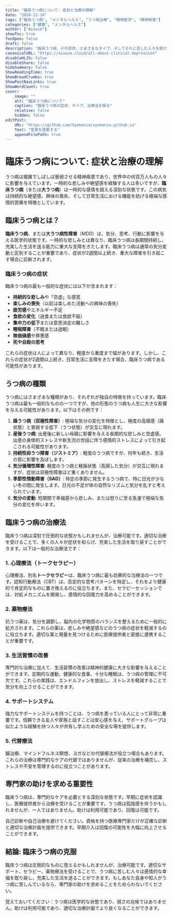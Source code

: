 ```yaml
---
title: "臨床うつ病について: 症状と治療の理解"
date: "2024-12-14"
tags: ["臨床うつ病", "メンタルヘルス", "うつ病治療", "精神医学", "精神疾患"]
categories: ["健康", "メンタルヘルス"]
author: ["Aixwim"]
showToc: true
TocOpen: false
draft: false
description: "臨床うつ病、その症状、さまざまなタイプ、そしてそれに苦しむ人々を助けるために利用可能な効果的な治療法について学びましょう。"
canonicalURL: "https://aixwim.cloud/all-about-clinical-depression"
disableHLJS: false
disableShare: false
hideSummary: false
ShowReadingTime: true
ShowBreadCrumbs: true
ShowPostNavLinks: true
ShowWordCount: true
cover:
    image: ""
    alt: "臨床うつ病について"
    caption: "臨床うつ病の症状、タイプ、治療法を探る"
    relative: false
    hidden: false
editPost:
    URL: "https://github.com/Xyomania/xyomania.github.io"
    Text: "変更を提案する"
    appendFilePath: true
---
```


# 臨床うつ病について: 症状と治療の理解

うつ病は複雑でしばしば衰弱させる精神疾患であり、世界中の何百万人もの人々に影響を与えています。一時的な悲しみや絶望感を経験する人は多いですが、**臨床うつ病**（または**大うつ病**）は一時的な感情を超える深刻な状態です。この病気は持続的な絶望感、興味の喪失、そして日常生活における機能を妨げる極端な感情的苦痛を特徴としています。

## 臨床うつ病とは？

**臨床うつ病**、または**大うつ病性障害**（MDD）は、気分、思考、行動に影響を与える医学的状態です。一時的な悲しみとは異なり、臨床うつ病は長期間持続し、充実した生活を送る能力に重大な支障をきたします。臨床うつ病は通常の気分変動と区別することが重要であり、症状が2週間以上続き、重大な障害を引き起こす場合に診断されます。

### 臨床うつ病の症状

臨床うつ病の最も一般的な症状には以下が含まれます：

- **持続的な悲しみ**や「空虚」な感覚
- **楽しみの喪失**（以前は楽しめた活動への興味の喪失）
- **疲労感**やエネルギー不足
- **食欲の変化**（過食または食欲不振）
- **集中力の低下**または意思決定の難しさ
- **睡眠障害**（不眠または過眠）
- **無価値感**や罪悪感
- **死や自殺の思考**

これらの症状は人によって異なり、軽度から重度まで幅があります。しかし、これらの症状が2週間以上続き、日常生活に支障をきたす場合、臨床うつ病である可能性があります。

## うつ病の種類

うつ病にはさまざまな種類があり、それぞれが独自の特徴を持っています。臨床うつ病は最も一般的なものの一つですが、他の形態のうつ病も人生に大きな影響を与える可能性があります。以下はその例です：

1. **躁うつ病（双極性障害）**: 極端な気分の変化を特徴とし、極度の高揚感（躁状態）と衰弱する低下（うつ状態）が交互に現れます。
2. **産後うつ病**: 出産後に新しい母親に影響を与える長期的な悲しみと空虚感。出産の身体的ストレスや新生児の世話に伴う感情的ストレスによって引き起こされる可能性があります。
3. **持続性抑うつ障害（ジストミア）**: 軽度のうつ病ですが、何年も続き、生活の質に影響を及ぼします。
4. **気分循環性障害**: 軽度のうつ病と軽躁状態（高揚した気分）が交互に現れますが、症状は双極性障害ほど重くありません。
5. **季節性情動障害（SAD）**: 特定の季節に発生するうつ病で、特に日光が少ない冬の間に発生します。日光の不足が体の自然なリズムと気分を乱すと考えられています。
6. **気分の変動**: 短期間で幸福感から悲しみ、または怒りに至る急速で極端な気分の変化を伴います。

## 臨床うつ病の治療法

臨床うつ病は深刻で圧倒的な状態かもしれませんが、治療可能です。適切な治療を受けることで、多くの人々が症状を和らげ、充実した生活を取り戻すことができます。以下は一般的な治療法です：

### 1. **心理療法（トークセラピー）**

心理療法、別名**トークセラピー**は、臨床うつ病に最も効果的な治療法の一つです。認知行動療法（CBT）は、否定的な思考パターンを特定し、それをより健康的で肯定的なものに置き換えるのに役立ちます。また、セラピーセッションでは、対処メカニズムを開発し、感情的な回復力を高めることができます。

### 2. **薬物療法**

抗うつ薬は、気分を調節し、脳内の化学物質のバランスを整えるために一般的に処方されます。これらの薬は、悲しみや絶望感などのうつ病の症状を軽減するのに役立ちます。適切な薬と用量を見つけるために医療提供者と密接に連携することが重要です。

### 3. **生活習慣の改善**

専門的な治療に加えて、生活習慣の改善は精神的健康に大きな影響を与えることができます。定期的な運動、健康的な食事、十分な睡眠は、うつ病の管理に不可欠です。これらの実践は、エンドルフィンを放出し、ストレスを軽減することで気分を向上させることができます。

### 4. **サポートシステム**

強力なサポートシステムを持つことは、うつ病を患っている人にとって非常に重要です。信頼できる友人や家族と話すことは安心感を与え、サポートグループは似たような経験を持つ人々が共有し学ぶための安全な場を提供します。

### 5. **代替療法**

鍼治療、マインドフルネス瞑想、ヨガなどの代替療法が役立つ場合もあります。これらの治療は専門的なケアの代替ではありませんが、従来の治療を補完し、ストレスや不安を管理するのに役立つことがあります。

## 専門家の助けを求める重要性

臨床うつ病は、専門的なケアを必要とする深刻な状態です。早期に症状を認識し、医療提供者から治療を受けることが重要です。うつ病は孤独感を伴うかもしれませんが、一人ではありません。助けは利用可能であり、回復は可能です。

自己診断や自己治療を避けてください。資格を持つ医療専門家だけが正確な診断と適切な治療計画を提供できます。早期介入は回復の可能性を大幅に向上させることができます。

## 結論: 臨床うつ病の克服

臨床うつ病は圧倒的なものに思えるかもしれませんが、治療可能です。適切なサポート、セラピー、薬物療法を受けることで、うつ病に苦しむ人々は感情的な幸福を取り戻し、充実した生活を送ることができます。もしあなた自身や知人がうつ病に苦しんでいるなら、専門家の助けを求めることをためらわないでください。

覚えておいてください：うつ病は医学的な状態であり、弱さの兆候ではありません。助けは利用可能であり、適切な治療計画でより良くなることができます。
